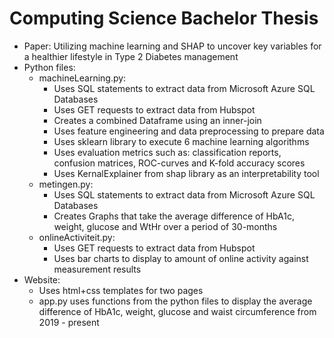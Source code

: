 # Computing Science Bachelor Thesis #
* Paper: Utilizing machine learning and SHAP to uncover key variables for a healthier lifestyle in Type 2 Diabetes management
* Python files:
    * machineLearning.py:
        * Uses SQL statements to extract data from Microsoft Azure SQL Databases
        * Uses GET requests to extract data from Hubspot
        * Creates a combined Dataframe using an inner-join
        * Uses feature engineering and data preprocessing to prepare data 
        * Uses sklearn library to execute 6 machine learning algorithms
        * Uses evaluation metrics such as: classification reports, confusion matrices, ROC-curves and K-fold accuracy scores
        * Uses KernalExplainer from shap library as an interpretability tool
    * metingen.py:
        * Uses SQL statements to extract data from Microsoft Azure SQL Databases
        * Creates Graphs that take the average difference of HbA1c, weight, glucose and WtHr over a period of 30-months    
    * onlineActiviteit.py: 
        * Uses GET requests to extract data from Hubspot
        * Uses bar charts to display to amount of online activity against measurement results
* Website:
    * Uses html+css templates for two pages
    * app.py uses functions from the python files to display the average difference of HbA1c, weight, glucose and waist circumference from 2019 - present
